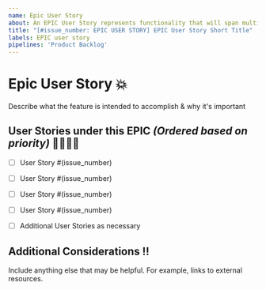 ```yaml
---
name: Epic User Story
about: An EPIC User Story represents functionality that will span multiple sprints
title: "[#issue_number: EPIC USER STORY] EPIC User Story Short Title"
labels: EPIC user story
pipelines: 'Product Backlog'
---
```


# **Epic User Story** :boom:

Describe what the feature is intended to accomplish & why it's important


## **User Stories under this EPIC** _(Ordered based on priority)_ :family_man_woman_girl_boy:
- [ ] User Story #(issue_number)
- [ ] User Story #(issue_number)
- [ ] User Story #(issue_number)
- [ ] User Story #(issue_number)
- [ ] Additional User Stories as necessary


## **Additional Considerations** :bangbang:
Include anything else that may be helpful. For example, links to external resources.




